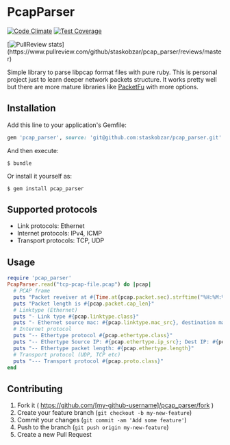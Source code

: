 # PcapParser

[![Code Climate](https://codeclimate.com/github/staskobzar/pcap_parser/badges/gpa.svg)](https://codeclimate.com/github/staskobzar/pcap_parser)
[![Test Coverage](https://codeclimate.com/github/staskobzar/pcap_parser/badges/coverage.svg)](https://codeclimate.com/github/staskobzar/pcap_parser)

[![PullReview stats](https://www.pullreview.com/github/staskobzar/pcap_parser/badges/master.svg?)](https://www.pullreview.com/github/staskobzar/pcap_parser/reviews/master)

Simple library to parse libpcap format files with pure ruby. 
This is personal project just to learn deeper network packets structure.
It works pretty well but there are more mature libraries like [PacketFu](https://github.com/packetfu/packetfu) 
with more options.

## Installation

Add this line to your application's Gemfile:

```ruby
gem 'pcap_parser', source: 'git@github.com:staskobzar/pcap_parser.git'
```

And then execute:

    $ bundle

Or install it yourself as:

    $ gem install pcap_parser

## Supported protocols
* Link protocols: Ethernet
* Internet protocols: IPv4, ICMP
* Transport protocols: TCP, UDP

## Usage
```ruby
require 'pcap_parser'
PcapParser.read("tcp-pcap-file.pcap") do |pcap|
  # PCAP frame
  puts "Packet reveiver at #{Time.at(pcap.packet.sec).strftime("%H:%M:%S")} microseconds: #{pcap.packet.usec}"
  puts "Packet length is #{pcap.packet.cap_len}"
  # Linktype (Ethernet)
  puts "- Link type #{pcap.linktype.class}"
  puts "- Ethernet source mac: #{pcap.linktype.mac_src}, destination mac: #{pcap.linktype.mac_dest}"
  # Internet protocol
  puts "-- Ethertype protocol #{pcap.ethertype.class}"
  puts "-- Ethertype Source IP: #{pcap.ethertype.ip_src}; Dest IP: #{pcap.ethertype.ip_dst}"
  puts "-- Ethertype packet length: #{pcap.ethertype.length}"
  # Transport protocol (UDP, TCP etc)
  puts "--- Transport protocol #{pcap.proto.class}"
end
```

## Contributing

1. Fork it ( https://github.com/[my-github-username]/pcap_parser/fork )
2. Create your feature branch (`git checkout -b my-new-feature`)
3. Commit your changes (`git commit -am 'Add some feature'`)
4. Push to the branch (`git push origin my-new-feature`)
5. Create a new Pull Request
